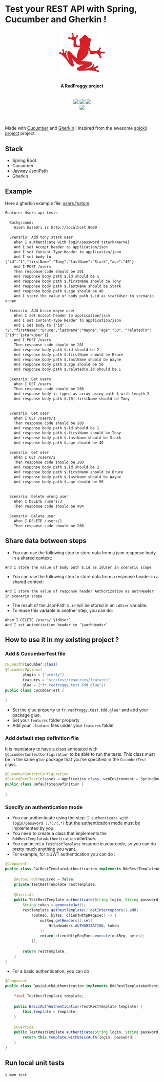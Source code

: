 # Test your REST API with Spring, Cucumber and Gherkin !

<div align="center">
  <a name="logo" href="https://www.redfroggy.fr"><img src="src/main/resources/images/logo.png" alt="RedFroggy"></a>
  <h4 align="center">A RedFroggy project</h4>
</div>
<br/>
<div align="center">
  <a href="https://forthebadge.com"><img src="https://forthebadge.com/images/badges/fuck-it-ship-it.svg"/></a>
  <a href="https://forthebadge.com"><img src="https://forthebadge.com/images/badges/built-with-love.svg"/></a>
<a href="https://forthebadge.com"><img src="https://forthebadge.com/images/badges/made-with-java.svg"/></a>
</div>
<div align="center">
  <a href="https://circleci.com/gh/RedFroggy/spring-cucumber-rest-api"><img src="https://circleci.com/gh/RedFroggy/spring-cucumber-rest-api.svg?style=svg"/></a>
</div>
<br/>
<br/>

Made with [Cucumber](https://cucumber.io/) and [Gherkin](https://cucumber.io/docs/gherkin/) !
Inspired from the awesome [apickli project](https://github.com/apickli/apickli) project.

## Stack
- Spring Boot
- Cucumber
- Jayway JsonPath
- Gherkin

## Example

Here a gherkin example file: [users.feature](src/test/resources/features/users.feature)

```gherkin
Feature: Users api tests

  Background:
    Given baseUri is http://localhost:8080

  Scenario: Add tony stark user
    When I authenticate with login/password tstark/marvel
    And I set Accept header to application/json
    And I set Content-Type header to application/json
    And I set body to {"id":"1","firstName":"Tony","lastName":"Stark","age":"40"}
    And I POST /users
    Then response code should be 201
    And response body path $.id should be 1
    And response body path $.firstName should be Tony
    And response body path $.lastName should be Stark
    And response body path $.age should be 40
    And I store the value of body path $.id as starkUser in scenario scope

  Scenario: Add bruce wayne user
    When I set Accept header to application/json
    And I set Content-Type header to application/json
    And I set body to {"id": "2","firstName":"Bruce","lastName":"Wayne","age":"50", "relatedTo": {"id":`$starkUser`}}
    And I POST /users
    Then response code should be 201
    And response body path $.id should be 2
    And response body path $.firstName should be Bruce
    And response body path $.lastName should be Wayne
    And response body path $.age should be 50
    And response body path $.relatedTo.id should be 1

  Scenario: Get users
    When I GET /users
    Then response code should be 200
    And response body is typed as array using path $ with length 2
    And response body path $.[0].firstName should be Tony


  Scenario: Get user
    When I GET /users/1
    Then response code should be 200
    And response body path $.id should be 1
    And response body path $.firstName should be Tony
    And response body path $.lastName should be Stark
    And response body path $.age should be 40

  Scenario: Get user
    When I GET /users/2
    Then response code should be 200
    And response body path $.id should be 2
    And response body path $.firstName should be Bruce
    And response body path $.lastName should be Wayne
    And response body path $.age should be 50


  Scenario: Delete wrong user
    When I DELETE /users/3
    Then response code should be 404

  Scenario: Delete user
    When I DELETE /users/1
    Then response code should be 200

```

## Share data between steps
- You can use the following step to store data from a json response body in a shared context:
```gherkin
And I store the value of body path $.id as idUser in scenario scope
```
- You can use the following step to store data from a response header in a shared context:
```gherkin
And I store the value of response header Authorization as authHeader in scenario scope
```
- The result of the JsonPath `$.id` will be stored in an `idUser` variable.
- To reuse this variable in another step, you can do:
```gherkin
When I DELETE /users/`$idUser`
And I set Authorization header to `$authHeader`
```


## How to use it in my existing project ?

### Add & CucumberTest  file

```java
@RunWith(Cucumber.class)
@CucumberOptions(
        plugin = {"pretty"},
        features = "src/test/resources/features",
        glue = {"fr.redfroggy.test.bdd.glue"})
public class CucumberTest {

}
````
- Set the glue property to  `fr.redfroggy.test.bdd.glue"` and add your package glue.
- Set your `features` folder property
- Add your `.feature` files under your `features` folder


### Add default step definition file
It is mandatory to have a class annotated with `@CucumberContextConfiguration` to be able to run the tests.
This class must be in the same `glue` package that you've specified in the `CucumberTest` class.

```java
@CucumberContextConfiguration
@SpringBootTest(classes = Application.class, webEnvironment = SpringBootTest.WebEnvironment.RANDOM_PORT)
public class DefaultStepDefinition {

}
````

### Specify an authentication mode
- You can authenticate using the step: `I authenticate with login/password (.*)/(.*)` but the authentication mode must be implemented by you.
- You need to create a class that implements the `BddRestTemplateAuthentication` interface. 
- You can inject a `TestRestTemplate` instance in your code, so you can do pretty much anything you want.
- For example, for a JWT authentication you can do :
```java
@Component
public class JwtRestTemplateAuthentication implements BddRestTemplateAuthentication {

    @Autowired(required = false)
    private TestRestTemplate restTemplate;

    @Override
    public TestRestTemplate authenticate(String login, String password) {
        String token = generateJwt();
        restTemplate.getRestTemplate().getInterceptors().add(
            (outReq, bytes, clientHttpReqExec) -> {
                outReq.getHeaders().set(
                    HttpHeaders.AUTHORIZATION, token
                );
                return clientHttpReqExec.execute(outReq, bytes);
            });

        return restTemplate;
    }
}
```
- For a basic authentication, you can do :
```java
@Component
public class BasicAuthAuthentication implements BddRestTemplateAuthentication {

    final TestRestTemplate template;

    public BasicAuthAuthentication(TestRestTemplate template) {
        this.template = template;
    }

    @Override
    public TestRestTemplate authenticate(String login, String password) {
        return this.template.withBasicAuth(login, password);
    }
}
```

## Run local unit tests

````bash
$ mvn test
````
